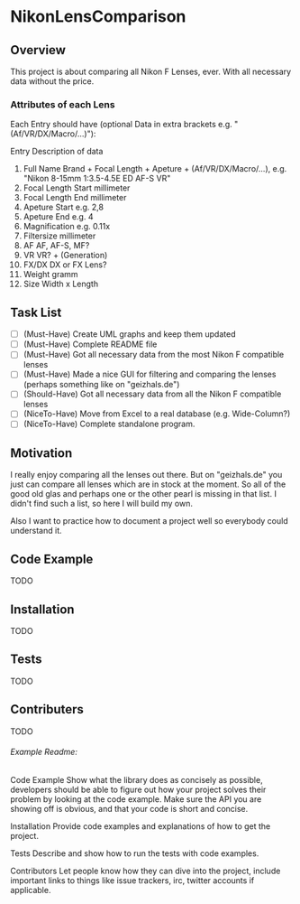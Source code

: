 # NikonLensComparison

## Overview
This project is about comparing all Nikon F Lenses, ever.
With all necessary data without the price.

### Attributes of each Lens
Each Entry should have (optional Data in extra brackets e.g. " (Af/VR/DX/Macro/...)"):

Entry                 Description of data
1. Full Name          Brand + Focal Length + Apeture + (Af/VR/DX/Macro/...), e.g. "Nikon 8-15mm 1:3.5-4.5E ED AF-S VR"
2. Focal Length Start millimeter
3. Focal Length End   millimeter
4. Apeture Start      e.g. 2,8
5. Apeture End        e.g. 4
6. Magnification      e.g. 0.11x
7. Filtersize         millimeter
8. AF                 AF, AF-S, MF?
9. VR                 VR? + (Generation)
10. FX/DX             DX or FX Lens?
11. Weight            gramm
12. Size              Width x Length

## Task List
- [ ] \(Must-Have)    Create UML graphs and keep them updated
- [ ] \(Must-Have)    Complete README file
- [ ] \(Must-Have)    Got all necessary data from the most Nikon F compatible lenses
- [ ] \(Must-Have)    Made a nice GUI for filtering and comparing the lenses (perhaps something like on "geizhals.de") 
- [ ] \(Should-Have)  Got all necessary data from all the Nikon F compatible lenses
- [ ] \(NiceTo-Have)  Move from Excel to a real database (e.g. Wide-Column?)
- [ ] \(NiceTo-Have)  Complete standalone program.

## Motivation
I really enjoy comparing all the lenses out there.
But on "geizhals.de" you just can compare all lenses which are in stock at the moment.
So all of the good old glas and perhaps one or the other pearl is missing in that list.
I didn't find such a list, so here I will build my own. 

Also I want to practice how to document a project well so everybody could understand it.

## Code Example
TODO

## Installation
TODO

## Tests
TODO

## Contributers
TODO

###### Example Readme:
Code Example
Show what the library does as concisely as possible, developers should be able to figure out how your project solves their problem by looking at the code example. Make sure the API you are showing off is obvious, and that your code is short and concise.

Installation
Provide code examples and explanations of how to get the project.

Tests
Describe and show how to run the tests with code examples.

Contributors
Let people know how they can dive into the project, include important links to things like issue trackers, irc, twitter accounts if applicable.
